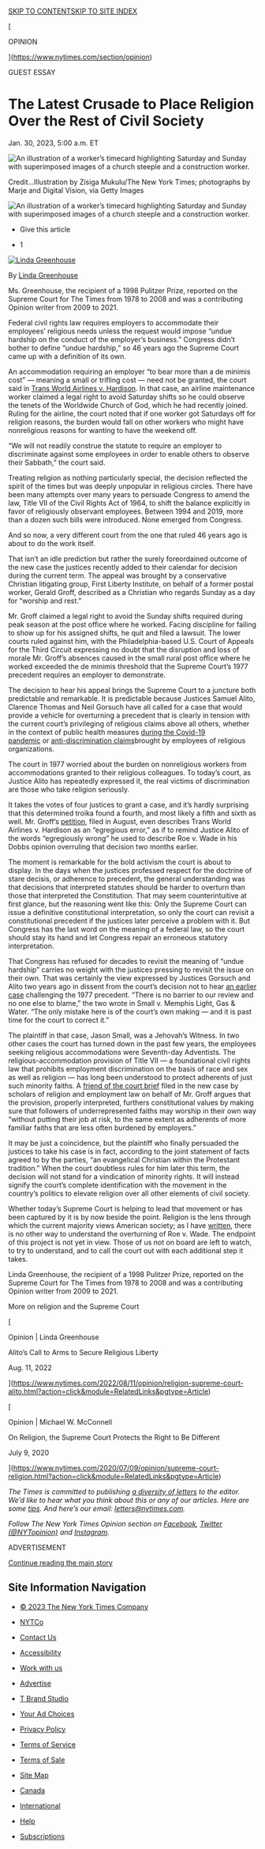 [  
SKIP TO CONTENT](https://www.nytimes.com/2023/01/30/opinion/religion-supreme-court.html#site-content)[SKIP TO SITE INDEX](https://www.nytimes.com/2023/01/30/opinion/religion-supreme-court.html#site-index)

[](https://www.nytimes.com/)

[

OPINION

](https://www.nytimes.com/section/opinion)

GUEST ESSAY

# The Latest Crusade to Place Religion Over the Rest of Civil Society

Jan. 30, 2023, 5:00 a.m. ET

![An illustration of a worker’s timecard highlighting Saturday and Sunday with superimposed images of a church steeple and a construction worker.](https://static01.nyt.com/images/2023/01/30/opinion/30greenhouse/30greenhouse-articleLarge.png?quality=75&auto=webp&disable=upscale)

Credit...Illustration by Zisiga Mukulu/The New York Times; photographs by Marje and Digital Vision, via Getty Images

![An illustration of a worker’s timecard highlighting Saturday and Sunday with superimposed images of a church steeple and a construction worker.](https://static01.nyt.com/images/2023/01/30/opinion/30greenhouse/30greenhouse-articleLarge.png?quality=75&auto=webp&disable=upscale)

-   Give this article
    

-   1
    

[![Linda Greenhouse](https://static01.nyt.com/images/2018/04/02/opinion/linda-greenhouse/linda-greenhouse-thumbLarge.png "Linda Greenhouse")](https://www.nytimes.com/by/linda-greenhouse)

By [Linda Greenhouse](https://www.nytimes.com/by/linda-greenhouse)

Ms. Greenhouse, the recipient of a 1998 Pulitzer Prize, reported on the Supreme Court for The Times from 1978 to 2008 and was a contributing Opinion writer from 2009 to 2021.

Federal civil rights law requires employers to accommodate their employees’ religious needs unless the request would impose “undue hardship on the conduct of the employer’s business.” Congress didn’t bother to define “undue hardship,” so 46 years ago the Supreme Court came up with a definition of its own.

An accommodation requiring an employer “to bear more than a de minimis cost” — meaning a small or trifling cost — need not be granted, the court said in [Trans World Airlines v. Hardison](https://www.oyez.org/cases/1976/75-1126). In that case, an airline maintenance worker claimed a legal right to avoid Saturday shifts so he could observe the tenets of the Worldwide Church of God, which he had recently joined. Ruling for the airline, the court noted that if one worker got Saturdays off for religion reasons, the burden would fall on other workers who might have nonreligious reasons for wanting to have the weekend off.

“We will not readily construe the statute to require an employer to discriminate against some employees in order to enable others to observe their Sabbath,” the court said.

Treating religion as nothing particularly special, the decision reflected the spirit of the times but was deeply unpopular in religious circles. There have been many attempts over many years to persuade Congress to amend the law, Title VII of the Civil Rights Act of 1964, to shift the balance explicitly in favor of religiously observant employees. Between 1994 and 2019, more than a dozen such bills were introduced. None emerged from Congress.

And so now, a very different court from the one that ruled 46 years ago is about to do the work itself.

That isn’t an idle prediction but rather the surely foreordained outcome of the new case the justices recently added to their calendar for decision during the current term. The appeal was brought by a conservative Christian litigating group, First Liberty Institute, on behalf of a former postal worker, Gerald Groff, described as a Christian who regards Sunday as a day for “worship and rest.”

Mr. Groff claimed a legal right to avoid the Sunday shifts required during peak season at the post office where he worked. Facing discipline for failing to show up for his assigned shifts, he quit and filed a lawsuit. The lower courts ruled against him, with the Philadelphia-based U.S. Court of Appeals for the Third Circuit expressing no doubt that the disruption and loss of morale Mr. Groff’s absences caused in the small rural post office where he worked exceeded the de minimis threshold that the Supreme Court’s 1977 precedent requires an employer to demonstrate.

The decision to hear his appeal brings the Supreme Court to a juncture both predictable and remarkable. It is predictable because Justices Samuel Alito, Clarence Thomas and Neil Gorsuch have all called for a case that would provide a vehicle for overturning a precedent that is clearly in tension with the current court’s privileging of religious claims above all others, whether in the context of public health measures [during the Covid-19 pandemic](https://www.supremecourt.gov/opinions/20pdf/20a151_4g15.pdf) or [anti-discrimination claims](https://www.supremecourt.gov/opinions/19pdf/19-267_1an2.pdf)brought by employees of religious organizations.

The court in 1977 worried about the burden on nonreligious workers from accommodations granted to their religious colleagues. To today’s court, as Justice Alito has repeatedly expressed it, the real victims of discrimination are those who take religion seriously.

It takes the votes of four justices to grant a case, and it’s hardly surprising that this determined troika found a fourth, and most likely a fifth and sixth as well. Mr. Groff’s [petition](https://www.supremecourt.gov/DocketPDF/22/22-174/234280/20220823143151190_Groff%20Cert%20Petition.pdf), filed in August, even describes Trans World Airlines v. Hardison as an “egregious error,” as if to remind Justice Alito of the words “egregiously wrong” he used to describe Roe v. Wade in his Dobbs opinion overruling that decision two months earlier.

The moment is remarkable for the bold activism the court is about to display. In the days when the justices professed respect for the doctrine of stare decisis, or adherence to precedent, the general understanding was that decisions that interpreted statutes should be harder to overturn than those that interpreted the Constitution. That may seem counterintuitive at first glance, but the reasoning went like this: Only the Supreme Court can issue a definitive constitutional interpretation, so only the court can revisit a constitutional precedent if the justices later perceive a problem with it. But Congress has the last word on the meaning of a federal law, so the court should stay its hand and let Congress repair an erroneous statutory interpretation.

That Congress has refused for decades to revisit the meaning of “undue hardship” carries no weight with the justices pressing to revisit the issue on their own. That was certainly the view expressed by Justices Gorsuch and Alito two years ago in dissent from the court’s decision not to hear [an earlier case](https://www.supremecourt.gov/opinions/20pdf/19-1388_4f14.pdf) challenging the 1977 precedent. “There is no barrier to our review and no one else to blame,” the two wrote in Small v. Memphis Light, Gas & Water. “The only mistake here is of the court’s own making — and it is past time for the court to correct it.”

The plaintiff in that case, Jason Small, was a Jehovah’s Witness. In two other cases the court has turned down in the past few years, the employees seeking religious accommodations were Seventh-day Adventists. The religious-accommodation provision of Title VII — a foundational civil rights law that prohibits employment discrimination on the basis of race and sex as well as religion — has long been understood to protect adherents of just such minority faiths. A [friend of the court brief](https://www.supremecourt.gov/DocketPDF/22/22-174/238783/20220926141427136_09.26.22_22-174%20Groff%20Scholars%20Amicus_File.pdf) filed in the new case by scholars of religion and employment law on behalf of Mr. Groff argues that the provision, properly interpreted, furthers constitutional values by making sure that followers of underrepresented faiths may worship in their own way “without putting their job at risk, to the same extent as adherents of more familiar faiths that are less often burdened by employers.”

It may be just a coincidence, but the plaintiff who finally persuaded the justices to take his case is in fact, according to the joint statement of facts agreed to by the parties, “an evangelical Christian within the Protestant tradition.” When the court doubtless rules for him later this term, the decision will not stand for a vindication of minority rights. It will instead signify the court’s complete identification with the movement in the country’s politics to elevate religion over all other elements of civil society.

Whether today’s Supreme Court is helping to lead that movement or has been captured by it is by now beside the point. Religion is the lens through which the current majority views American society; as I have [written](https://www.nytimes.com/2022/07/22/opinion/abortion-religion-supreme-court.html?searchResultPosition=2), there is no other way to understand the overturning of Roe v. Wade. The endpoint of this project is not yet in view. Those of us not on board are left to watch, to try to understand, and to call the court out with each additional step it takes.

Linda Greenhouse, the recipient of a 1998 Pulitzer Prize, reported on the Supreme Court for The Times from 1978 to 2008 and was a contributing Opinion writer from 2009 to 2021.

More on religion and the Supreme Court

[

Opinion | Linda Greenhouse

Alito’s Call to Arms to Secure Religious Liberty

Aug. 11, 2022



](https://www.nytimes.com/2022/08/11/opinion/religion-supreme-court-alito.html?action=click&module=RelatedLinks&pgtype=Article)

[

Opinion | Michael W. McConnell

On Religion, the Supreme Court Protects the Right to Be Different

July 9, 2020



](https://www.nytimes.com/2020/07/09/opinion/supreme-court-religion.html?action=click&module=RelatedLinks&pgtype=Article)

_The Times is committed to publishing_ [_a diversity of letters_](https://www.nytimes.com/2019/01/31/opinion/letters/letters-to-editor-new-york-times-women.html) _to the editor. We’d like to hear what you think about this or any of our articles. Here are some_ [_tips_](https://help.nytimes.com/hc/en-us/articles/115014925288-How-to-submit-a-letter-to-the-editor)_. And here’s our email:_ [_letters@nytimes.com_](mailto:letters@nytimes.com)_._

_Follow The New York Times Opinion section on_ [_Facebook_](https://www.facebook.com/nytopinion)_,_ [_Twitter (@NYTopinion)_](http://twitter.com/NYTOpinion) _and_ [_Instagram_](https://www.instagram.com/nytopinion/)_._

ADVERTISEMENT

[Continue reading the main story](https://www.nytimes.com/2023/01/30/opinion/religion-supreme-court.html#after-bottom)

## [](https://www.nytimes.com/2023/01/30/opinion/religion-supreme-court.html#commentsContainer)

[](https://myaccount.nytimes.com/auth/login?response_type=cookie&client_id=vi&redirect_uri=https%3A%2F%2Fwww.nytimes.com%2F2023%2F01%2F30%2Fopinion%2Freligion-supreme-court.html)

[](https://www.nytimes.com/content/help/site/usercontent/usercontent.html)

## Site Information Navigation

-   [© 2023 The New York Times Company](https://help.nytimes.com/hc/en-us/articles/115014792127-Copyright-notice)

-   [NYTCo](https://www.nytco.com/)
-   [Contact Us](https://help.nytimes.com/hc/en-us/articles/115015385887-Contact-Us)
-   [Accessibility](https://help.nytimes.com/hc/en-us/articles/115015727108-Accessibility)
-   [Work with us](https://www.nytco.com/careers/)
-   [Advertise](https://nytmediakit.com/)
-   [T Brand Studio](https://www.tbrandstudio.com/)
-   [Your Ad Choices](https://www.nytimes.com/privacy/cookie-policy#how-do-i-manage-trackers)
-   [Privacy Policy](https://www.nytimes.com/privacy/privacy-policy)
-   [Terms of Service](https://help.nytimes.com/hc/en-us/articles/115014893428-Terms-of-service)
-   [Terms of Sale](https://help.nytimes.com/hc/en-us/articles/115014893968-Terms-of-sale)
-   [Site Map](https://www.nytimes.com/sitemap/)
-   [Canada](https://www.nytimes.com/ca/?action=click&region=Footer&pgtype=Homepage)
-   [International](https://www.nytimes.com/international/?action=click&region=Footer&pgtype=Homepage)
-   [Help](https://help.nytimes.com/hc/en-us)
-   [Subscriptions](https://www.nytimes.com/subscription?campaignId=37WXW)